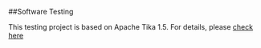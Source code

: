 ##Software Testing

This testing project is based on Apache Tika 1.5. For details, please [check here](http://tika.apache.org/)
